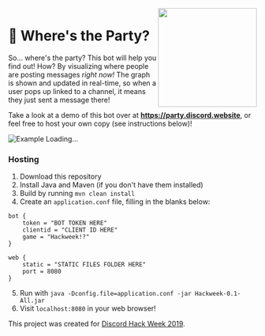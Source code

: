 <img align="right" src="https://cdn.discordapp.com/avatars/593976871545470976/4a6dc1c53b9c5b9d47917cd9624e4eb0.png?size=1024" height="200" width="200">

# 🎊 Where's the Party?

So... where's the party? This bot will help you find out! How? By visualizing where people are posting messages _right now!_ The graph is shown and updated in real-time, so when a user pops up linked to a channel, it means they just sent a message there!

Take a look at a demo of this bot over at **<https://party.discord.website>**, or feel free to host your own copy (see instructions below)!

![Example Loading...](https://i.imgur.com/DR1fpBS.png)

### Hosting
1. Download this repository
2. Install Java and Maven (if you don't have them installed)
3. Build by running `mvn clean install`
4. Create an `application.conf` file, filling in the blanks below:
```
bot {
    token = "BOT TOKEN HERE"
    clientid = "CLIENT ID HERE"
    game = "Hackweek!?"
}

web {
    static = "STATIC FILES FOLDER HERE"
    port = 8080
}
```
5. Run with `java -Dconfig.file=application.conf -jar Hackweek-0.1-All.jar`
6. Visit `localhost:8080` in your web browser!


This project was created for [Discord Hack Week 2019](https://blog.discordapp.com/discord-community-hack-week-build-and-create-alongside-us-6b2a7b7bba33).
